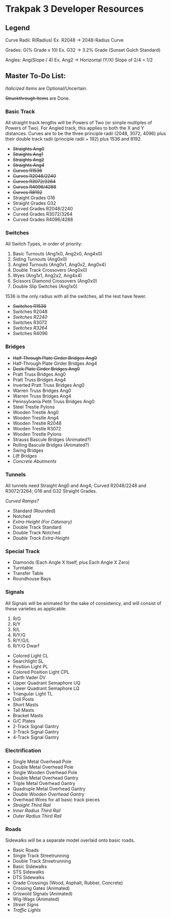 # Trakpak 3 Developer Resources

## Legend

Curve Radii: R(Radius) Ex. R2048 -> 2048-Radius Curve

Grades: G(% Grade x 10) Ex. G32 -> 3.2% Grade (Sunset Gulch Standard)

Angles: Ang(Slope / 4) Ex. Ang2 -> Horizontal (Y/X) Slope of 2/4 = 1/2

## Master To-Do List:

_Italicized Items_ are Optional/Uncertain.

~~Struckthrough Items~~ are Done.

### Basic Track

All straight track lengths will be Powers of Two (or simple multiples of Powers of Two). For Angled track, this applies to both the X and Y distances. Curves are to be the three principle radii (2048, 3072, 4096) plus their double track radii (principle radii + 192) plus 1536 and 8192.

   * ~~Straights Ang0~~
   * ~~Straights Ang1~~
   * ~~Straights Ang2~~
   * ~~Straights Ang4~~
   * ~~Curves R1536~~
   * ~~Curves R2048/2240~~
   * ~~Curves R3072/3264~~
   * ~~Curves R4096/4288~~
   * ~~Curves R8192~~
   * Straight Grades G16
   * Straight Grades G32
   * Curved Grades R2048/2240
   * Curved Grades R3072/3264
   * Curved Grades R4096/4288
   
### Switches

All Switch Types, in order of priority:

   1. Basic Turnouts (Ang1x0, Ang2x0, Ang4x0)
   2. Siding Turnouts (Ang0x0)
   3. Angled Turnouts (Ang0x1, Ang0x2, Ang0x4)
   4. Double Track Crossovers (Ang0x0)
   5. Wyes (Ang1x1, Ang2x2, Ang4x4)
   6. Scissors Diamond Crossovers (Ang0x0)
   7. Double Slip Switches (Ang1x0)

1536 is the only radius with all the switches, all the rest have fewer.

   * ~~Switches R1536~~
   * Switches R2048
   * _Switches R2240_
   * Switches R3072
   * _Switches R3264_
   * Switches R4096
   
### Bridges

   * ~~Half-Through Plate Girder Bridges Ang0~~
   * Half-Through Plate Girder Bridges Ang4
   * ~~Deck Plate Girder Bridges Ang0~~
   * Pratt Truss Bridges Ang0
   * Pratt Truss Bridges Ang4
   * Inverted Pratt Truss Bridges Ang0
   * Warren Truss Bridges Ang0
   * Warren Truss Bridges Ang4
   * Pennsylvania Petit Truss Bridges Ang0
   * Steel Trestle Pylons
   * Wooden Trestle Ang0
   * Wooden Trestle Ang4
   * Wooden Trestle R2048
   * Wooden Trestle R3072
   * Wooden Trestle Pylons
   * Strauss Bascule Bridges (Animated?)
   * Rolling Bascule Bridges (Animated?)
   * Swing Bridges
   * _Lift Bridges_
   * _Concrete Abutments_
   
### Tunnels

   All tunnels need Straight Ang0 and Ang4; Curved R2048/2248 and R3072/3264; G16 and G32 Straight Grades.
   
   _Curved Ramps?_
   
   * Standard (Rounded)
   * Notched
   * _Extra-Height (For Catenary)_
   * Double Track Standard
   * Double Track Notched
   * _Double Track Extra-Height_
   
### Special Track

   * Diamonds (Each Angle X Itself, plus Each Angle X Zero)
   * Turntable
   * Transfer Table
   * Roundhouse Bays
   
### Signals

   All Signals will be animated for the sake of consistency, and will consist of these varieties as applicable:
   
   1. R/G 
   2. R/Y
   3. R/L
   4. R/Y/G
   5. R/Y/G/L
   6. R/Y/G Dwarf
    
   * Colored Light CL
   * Searchlight SL
   * Position Light PL
   * Colored Position Light CPL
   * Darth Vader DV
   * Upper Quadrant Semaphore UQ
   * Lower Quadrant Semaphore LQ
   * Triangular Light TL
   * Doll Posts
   * Short Masts
   * Tall Masts
   * Bracket Masts
   * G/C Plates
   * 2-Track Signal Gantry
   * 3-Track Signal Gantry
   * 4-Track Signal Gantry
   
### Electrification

   * Single Metal Overhead Pole
   * Double Metal Overhead Pole
   * Single Wooden Overhead Pole
   * Double Metal Overhead Gantry
   * Triple Metal Overhead Gantry
   * Quadruple Metal Overhead Gantry
   * _Double Wooden Overhead Gantry_
   * Overhead Wires for all basic track pieces
   * _Straight Third Rail_
   * _Inner Radius Third Rail_
   * _Outer Radius Third Rail_
   
### Roads

Sidewalks will be a separate model overlaid onto basic roads.

   * Basic Roads
   * Single Track Streetrunning
   * Double Track Streetrunning
   * Basic Sidewalks
   * STS Sidewalks
   * DTS Sidewalks
   * Grade Crossings (Wood, Asphalt, Rubber, Concrete)
   * Crossing Gates (Animated)
   * Griswold Signals (Animated)
   * Wig-Wags (Animated)
   * _Street Signs_
   * _Traffic Lights_
